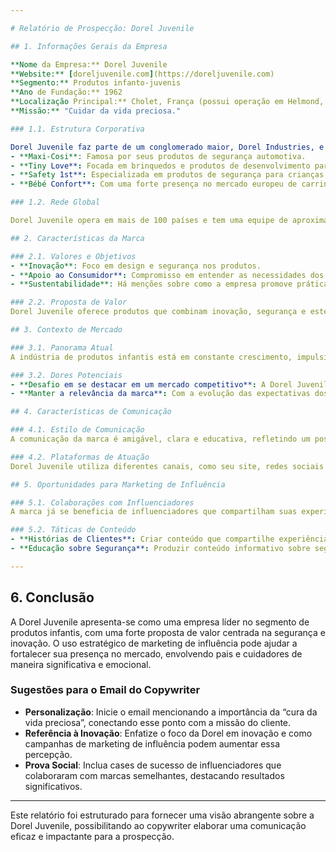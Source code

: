 ```yaml
---

# Relatório de Prospecção: Dorel Juvenile

## 1. Informações Gerais da Empresa

**Nome da Empresa:** Dorel Juvenile  
**Website:** [doreljuvenile.com](https://doreljuvenile.com)  
**Segmento:** Produtos infanto-juvenis  
**Ano de Fundação:** 1962  
**Localização Principal:** Cholet, França (possui operação em Helmond, Países Baixos e outras localidades)  
**Missão:** "Cuidar da vida preciosa."  

### 1.1. Estrutura Corporativa

Dorel Juvenile faz parte de um conglomerado maior, Dorel Industries, e é composto por várias marcas de produtos para crianças, incluindo:
- **Maxi-Cosi**: Famosa por seus produtos de segurança automotiva.
- **Tiny Love**: Focada em brinquedos e produtos de desenvolvimento para bebês.
- **Safety 1st**: Especializada em produtos de segurança para crianças.
- **Bébé Confort**: Com uma forte presença no mercado europeu de carrinhos de bebê.

### 1.2. Rede Global

Dorel Juvenile opera em mais de 100 países e tem uma equipe de aproximadamente 2.700 funcionários. A empresa é reconhecida pela sua inovação e compromisso com a segurança dos produtos, tendo um fraco histórico de reclamações de consumidores.

## 2. Características da Marca

### 2.1. Valores e Objetivos
- **Inovação**: Foco em design e segurança nos produtos.
- **Apoio ao Consumidor**: Compromisso em entender as necessidades dos consumidores, oferecendo soluções que melhorem a experiência familiar.
- **Sustentabilidade**: Há menções sobre como a empresa promove práticas de marketização responsáveis.

### 2.2. Proposta de Valor
Dorel Juvenile oferece produtos que combinam inovação, segurança e estética, otimizando o dia a dia dos pais e garantindo conforto e proteção às crianças.

## 3. Contexto de Mercado

### 3.1. Panorama Atual
A indústria de produtos infantis está em constante crescimento, impulsionada pelo aumento da consciência sobre a segurança e os direitos das crianças. O marketing de influência tem ganhado espaço como uma estratégia eficaz para engajar pais e responsáveis que buscam recomendações de produtos confiáveis.

### 3.2. Dores Potenciais
- **Desafio em se destacar em um mercado competitivo**: A Dorel Juvenile se destaca com tecnologia e inovação, mas a concorrência é acirrada, especialmente nas redes sociais.
- **Manter a relevância da marca**: Com a evolução das expectativas dos consumidores, a empresa pode necessitar de estratégias para atualizar sua imagem e conexão com novas gerações de pais.

## 4. Características de Comunicação

### 4.1. Estilo de Comunicação
A comunicação da marca é amigável, clara e educativa, refletindo um posicionamento que procura conectar-se emocionalmente com os consumidores. 

### 4.2. Plataformas de Atuação
Dorel Juvenile utiliza diferentes canais, como seu site, redes sociais (Facebook, Instagram) e newsletters para engajar com seu público-alvo.

## 5. Oportunidades para Marketing de Influência

### 5.1. Colaborações com Influenciadores
A marca já se beneficia de influenciadores que compartilham suas experiências com os produtos. Oportunidades para maior engajamento e colaborações podem surgir ao focar em micro-influenciadores que promovem segurança, parentalidade e bem-estar familiar.

### 5.2. Táticas de Conteúdo
- **Histórias de Clientes**: Criar conteúdo que compartilhe experiências reais de pais e seus filhos usando os produtos Dorel.
- **Educação sobre Segurança**: Produzir conteúdo informativo sobre segurança de crianças, mostrando como os produtos da Dorel podem ajudar.

---
```


## 6. Conclusão

A Dorel Juvenile apresenta-se como uma empresa líder no segmento de produtos infantis, com uma forte proposta de valor centrada na segurança e inovação. O uso estratégico de marketing de influência pode ajudar a fortalecer sua presença no mercado, envolvendo pais e cuidadores de maneira significativa e emocional.

### Sugestões para o Email do Copywriter
- **Personalização**: Inicie o email mencionando a importância da “cura da vida preciosa”, conectando esse ponto com a missão do cliente.
- **Referência à Inovação**: Enfatize o foco da Dorel em inovação e como campanhas de marketing de influência podem aumentar essa percepção.
- **Prova Social**: Inclua cases de sucesso de influenciadores que colaboraram com marcas semelhantes, destacando resultados significativos.

---

Este relatório foi estruturado para fornecer uma visão abrangente sobre a Dorel Juvenile, possibilitando ao copywriter elaborar uma comunicação eficaz e impactante para a prospecção.